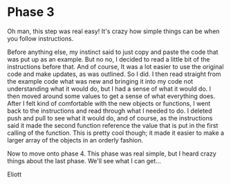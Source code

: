 # Phase 3

Oh man, this step was real easy! It's crazy how simple things can be when you follow instructions.

Before anything else, my instinct said to just copy and paste the code that was put up as an example. But no no, I decided to read a little bit of the instructions before that. And of course, It was a lot easier to use the original code and make updates, as was outlined. So I did. I then read straight from the example code what was new and bringing it into my code not understanding what it would do, but I had a sense of what it would do. I then moved around some values to get a sense of what everything does. After I felt kind of comfortable with the new objects or functions, I went back to the instructions and read through what I needed to do. I deleted push and pull to see what it would do, and of course, as the instructions said it made the second function reference the value that is put in the first calling of the function. This is pretty cool though; it made it easier to make a larger array of the objects in an orderly fashion.

Now to move onto phase 4. This phase was real simple, but I heard crazy things about the last phase. We'll see what I can get...

Eliott
